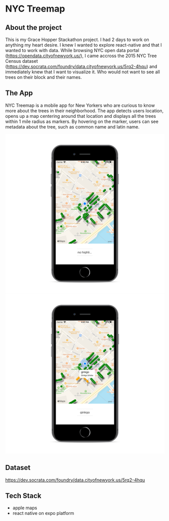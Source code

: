 # NYC Treemap

## About the project

This is my Grace Hopper Stackathon project. I had 2 days to work on anything my heart desire. I knew I wanted to explore
react-native and that I wanted to work with data. While browsing NYC open data portal (https://opendata.cityofnewyork.us/), 
I came accross the 2015 NYC Tree Census dataset (https://dev.socrata.com/foundry/data.cityofnewyork.us/5rq2-4hqu)
and immediately knew that I want to visualize it. Who would not want to see all trees on their block and their names.

## The App

NYC Treemap is a mobile app for New Yorkers who are curious to know more about the trees in their neighborhood. The app detects 
users location, opens up a map centering around that location and displays all the trees within 1 mile radius as markers. 
By hovering on the marker, users can see metadata about the tree, such as common name and latin name. 

<img src="https://github.com/gitalink/treemap/blob/master/images/mockup1.png" width="800px"/>
<img src="https://github.com/gitalink/treemap/blob/master/images/mockup2.png" width="800px"/>

## Dataset
https://dev.socrata.com/foundry/data.cityofnewyork.us/5rq2-4hqu

## Tech Stack
- apple maps 
- react native on expo platform 
